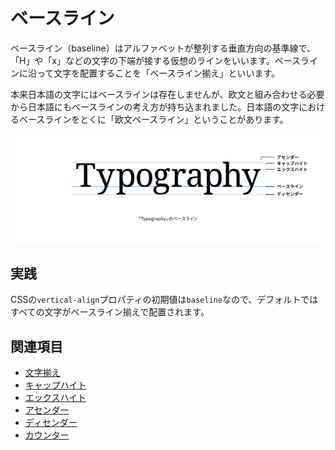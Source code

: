 # ベースライン

ベースライン（baseline）はアルファベットが整列する垂直方向の基準線で、「H」や「x」などの文字の下端が接する仮想のラインをいいます。ベースラインに沿って文字を配置することを「ベースライン揃え」といいます。

本来日本語の文字にはベースラインは存在しませんが、欧文と組み合わせる必要から日本語にもベースラインの考え方が持ち込まれました。日本語の文字におけるベースラインをとくに「欧文ベースライン」ということがあります。

![「Typography」のベースライン](../images/baseline.png)

## 実践

CSSの`vertical-align`プロパティの初期値は`baseline`なので、デフォルトではすべての文字がベースライン揃えで配置されます。

## 関連項目

- [文字揃え](./vertical-alignment.md)
- [キャップハイト](./cap-height.md)
- [エックスハイト](./x-height.md)
- [アセンダー](./ascender.md)
- [ディセンダー](./descender.md)
- [カウンター](./counter.md)
